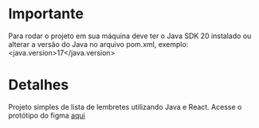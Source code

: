 # Importante
Para rodar o projeto em sua máquina deve ter o Java SDK 20 instalado ou alterar a versão do Java no arquivo pom.xml, exemplo:
    <properties>
        <java.version>17</java.version>
    </properties> 
# Detalhes
Projeto simples de lista de lembretes utilizando Java e React. Acesse o protótipo do figma [aqui](https://www.figma.com/file/99hNlbkmhhCKIvDsplqYFY/Untitled?node-id=0-1&t=0TeRqMULppryXYCj-0)
